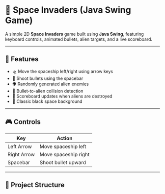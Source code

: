 # 👾 Space Invaders (Java Swing Game)

A simple 2D **Space Invaders** game built using **Java Swing**, featuring keyboard controls, animated bullets, alien targets, and a live scoreboard.

---

## 🚀 Features

- 🛸 Move the spaceship left/right using arrow keys
- 🔫 Shoot bullets using the spacebar
- 👽 Randomly generated alien enemies
- 🎯 Bullet-to-alien collision detection
- 🧮 Scoreboard updates when aliens are destroyed
- 🎨 Classic black space background

---

## 🎮 Controls

| Key        | Action                  |
|------------|--------------------------|
| Left Arrow | Move spaceship left      |
| Right Arrow| Move spaceship right     |
| Spacebar   | Shoot bullet upward      |

---

## 📁 Project Structure

